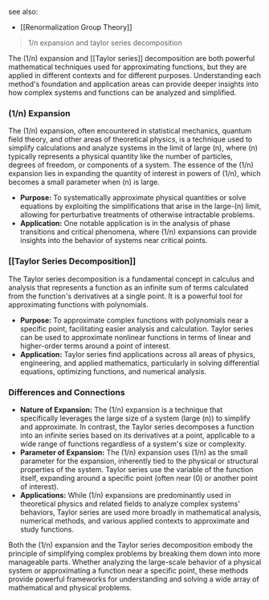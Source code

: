 see also:
- [[Renormalization Group Theory]]

>1/n expansion and taylor series decomposition

The \(1/n\) expansion and [[Taylor series]] decomposition are both powerful mathematical techniques used for approximating functions, but they are applied in different contexts and for different purposes. Understanding each method's foundation and application areas can provide deeper insights into how complex systems and functions can be analyzed and simplified.

### \(1/n\) Expansion

The \(1/n\) expansion, often encountered in statistical mechanics, quantum field theory, and other areas of theoretical physics, is a technique used to simplify calculations and analyze systems in the limit of large \(n\), where \(n\) typically represents a physical quantity like the number of particles, degrees of freedom, or components of a system. The essence of the \(1/n\) expansion lies in expanding the quantity of interest in powers of \(1/n\), which becomes a small parameter when \(n\) is large.

- **Purpose:** To systematically approximate physical quantities or solve equations by exploiting the simplifications that arise in the large-\(n\) limit, allowing for perturbative treatments of otherwise intractable problems.
- **Application:** One notable application is in the analysis of phase transitions and critical phenomena, where \(1/n\) expansions can provide insights into the behavior of systems near critical points.

### [[Taylor Series Decomposition]]

The Taylor series decomposition is a fundamental concept in calculus and analysis that represents a function as an infinite sum of terms calculated from the function's derivatives at a single point. It is a powerful tool for approximating functions with polynomials.

- **Purpose:** To approximate complex functions with polynomials near a specific point, facilitating easier analysis and calculation. Taylor series can be used to approximate nonlinear functions in terms of linear and higher-order terms around a point of interest.
- **Application:** Taylor series find applications across all areas of physics, engineering, and applied mathematics, particularly in solving differential equations, optimizing functions, and numerical analysis.

### Differences and Connections

- **Nature of Expansion:** The \(1/n\) expansion is a technique that specifically leverages the large size of a system (large \(n\)) to simplify and approximate. In contrast, the Taylor series decomposes a function into an infinite series based on its derivatives at a point, applicable to a wide range of functions regardless of a system's size or complexity.
- **Parameter of Expansion:** The \(1/n\) expansion uses \(1/n\) as the small parameter for the expansion, inherently tied to the physical or structural properties of the system. Taylor series use the variable of the function itself, expanding around a specific point (often near \(0\) or another point of interest).
- **Applications:** While \(1/n\) expansions are predominantly used in theoretical physics and related fields to analyze complex systems' behaviors, Taylor series are used more broadly in mathematical analysis, numerical methods, and various applied contexts to approximate and study functions.

Both the \(1/n\) expansion and the Taylor series decomposition embody the principle of simplifying complex problems by breaking them down into more manageable parts. Whether analyzing the large-scale behavior of a physical system or approximating a function near a specific point, these methods provide powerful frameworks for understanding and solving a wide array of mathematical and physical problems.